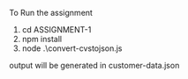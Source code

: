 To Run the assignment
1. cd ASSIGNMENT-1
2. npm install
3. node .\convert-cvstojson.js

output will be generated in customer-data.json
